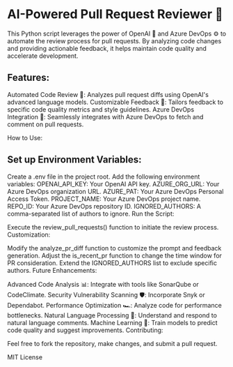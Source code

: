 # AI-Powered Pull Request Reviewer 🚀

This Python script leverages the power of OpenAI 🧠 and Azure DevOps ⚙️ to automate the review process for pull requests. By analyzing code changes and providing actionable feedback, it helps maintain code quality and accelerate development.

## Features:

Automated Code Review 🤖: Analyzes pull request diffs using OpenAI's advanced language models.
Customizable Feedback 📝: Tailors feedback to specific code quality metrics and style guidelines.
Azure DevOps Integration 🔗: Seamlessly integrates with Azure DevOps to fetch and comment on pull requests.

How to Use:

## Set up Environment Variables:

Create a .env file in the project root.
Add the following environment variables:
OPENAI_API_KEY: Your OpenAI API key.
AZURE_ORG_URL: Your Azure DevOps organization URL.
AZURE_PAT: Your Azure DevOps Personal Access Token.
PROJECT_NAME: Your Azure DevOps project name.
REPO_ID: Your Azure DevOps repository ID.
IGNORED_AUTHORS: A comma-separated list of authors to ignore.
Run the Script:

Execute the review_pull_requests() function to initiate the review process.
Customization:

Modify the analyze_pr_diff function to customize the prompt and feedback generation.
Adjust the is_recent_pr function to change the time window for PR consideration.
Extend the IGNORED_AUTHORS list to exclude specific authors.
Future Enhancements:

Advanced Code Analysis 📊: Integrate with tools like SonarQube or CodeClimate.
Security Vulnerability Scanning 🛡️: Incorporate Snyk or Dependabot.
Performance Optimization 🏎️: Analyze code for performance bottlenecks.
Natural Language Processing 💬: Understand and respond to natural language comments.
Machine Learning 🧠: Train models to predict code quality and suggest improvements.
Contributing:

 Feel free to fork the repository, make changes, and submit a pull request.

MIT License
